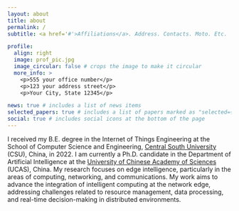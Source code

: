 ```yaml
---
layout: about
title: about
permalink: /
subtitle: <a href='#'>Affiliations</a>. Address. Contacts. Moto. Etc.

profile:
  align: right
  image: prof_pic.jpg
  image_circular: false # crops the image to make it circular
  more_info: >
    <p>555 your office number</p>
    <p>123 your address street</p>
    <p>Your City, State 12345</p>

news: true # includes a list of news items
selected_papers: true # includes a list of papers marked as "selected={true}"
social: true # includes social icons at the bottom of the page
---
```

I received my B.E. degree in the Internet of Things Engineering at the School of Computer Science and Engineering, [Central South University](https://www.csu.edu.cn/) (CSU), China, in 2022. I am currently a Ph.D. candidate in the Department of Artificial Intelligence at the [University of Chinese Academy of Sciences](https://www.ucas.edu.cn/) (UCAS), China. My research focuses on edge intelligence, particularly in the areas of computing, networking, and communications. My work aims to advance the integration of intelligent computing at the network edge, addressing challenges related to resource management, data processing, and real-time decision-making in distributed environments.
